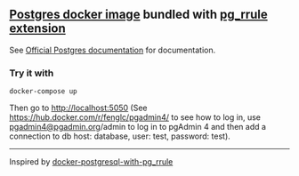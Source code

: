 
## [Postgres docker image](https://hub.docker.com/_/postgres/) bundled with [pg_rrule extension](https://github.com/petropavel13/pg_rrule)

See [Official Postgres documentation](https://hub.docker.com/_/postgres/) for documentation.

### Try it with

```
docker-compose up
```

Then go to [http://localhost:5050](http://localhost:5050) (See https://hub.docker.com/r/fenglc/pgadmin4/ to see how to log in, use pgadmin4@pgadmin.org/admin to log in to pgAdmin 4 and then add a connection to db host: database, user: test, password: test).

----

Inspired by [docker-postgresql-with-pg_rrule](https://github.com/Coffei/docker-postgresql-with-pg_rrule)
